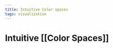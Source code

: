 ```yaml
---
title: Intuitive Color spaces
tags: visualization
---
```


# Intuitive [[Color Spaces]]






























